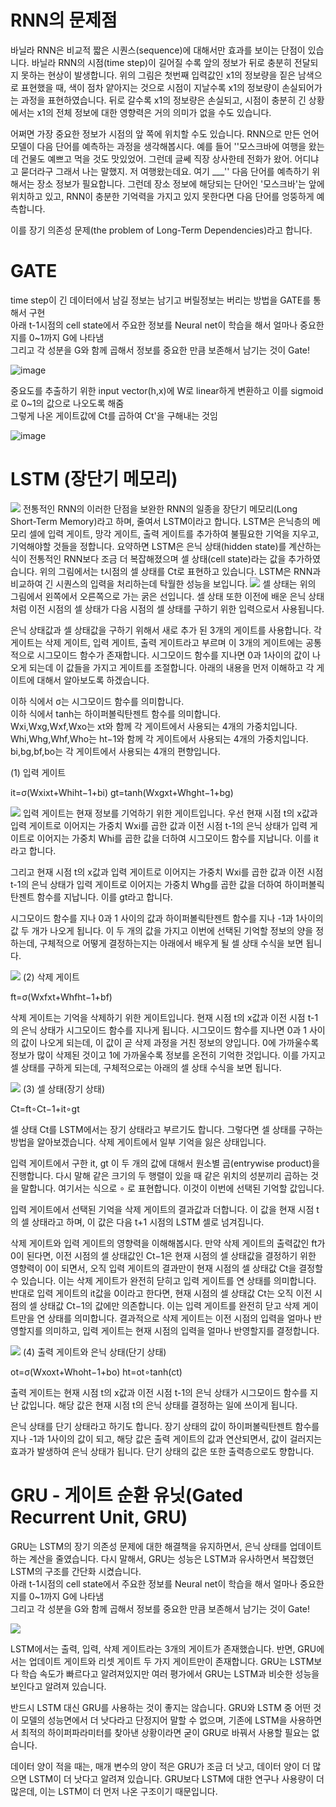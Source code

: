 # RNN의 문제점
바닐라 RNN은 비교적 짧은 시퀀스(sequence)에 대해서만 효과를 보이는 단점이 있습니다. 바닐라 RNN의 시점(time step)이 길어질 수록 앞의 정보가 뒤로 충분히 전달되지 못하는 현상이 발생합니다. 위의 그림은 첫번째 입력값인 x1의 정보량을 짙은 남색으로 표현했을 때, 색이 점차 얕아지는 것으로 시점이 지날수록 x1의 정보량이 손실되어가는 과정을 표현하였습니다. 뒤로 갈수록 x1의 정보량은 손실되고, 시점이 충분히 긴 상황에서는 x1의 전체 정보에 대한 영향력은 거의 의미가 없을 수도 있습니다.

어쩌면 가장 중요한 정보가 시점의 앞 쪽에 위치할 수도 있습니다. RNN으로 만든 언어 모델이 다음 단어를 예측하는 과정을 생각해봅시다. 예를 들어 ''모스크바에 여행을 왔는데 건물도 예쁘고 먹을 것도 맛있었어. 그런데 글쎄 직장 상사한테 전화가 왔어. 어디냐고 묻더라구 그래서 나는 말했지. 저 여행왔는데요. 여기 ___'' 다음 단어를 예측하기 위해서는 장소 정보가 필요합니다. 그런데 장소 정보에 해당되는 단어인 '모스크바'는 앞에 위치하고 있고, RNN이 충분한 기억력을 가지고 있지 못한다면 다음 단어를 엉뚱하게 예측합니다.

이를 장기 의존성 문제(the problem of Long-Term Dependencies)라고 합니다.

# GATE

time step이 긴 데이터에서 남길 정보는 남기고 버릴정보는 버리는 방법을 GATE를 통해서 구현\
아래 t-1시점의 cell state에서 주요한 정보를 Neural net이 학습을 해서 얼마나 중요한지를 0~1까지 G에 나타냄\
그리고 각 성분을 G와 함께 곱해서 정보를 중요한 만큼 보존해서 남기는 것이 Gate!

![image](https://user-images.githubusercontent.com/37290818/147201991-4b1b5e07-fe78-4d0f-9630-2857d1397a1e.png)



중요도를 추출하기 위한 input vector(h,x)에 W로 linear하게 변환하고 이를 sigmoid로 0~1의 값으로 나오도록 해줌\
그렇게 나온 게이트값에 Ct를 곱하여 Ct'을 구해내는 것임

![image](https://user-images.githubusercontent.com/37290818/147205151-fa803a97-713c-4e9d-9e28-99f19b3278b7.png)



# LSTM (장단기 메모리)

<img src=https://user-images.githubusercontent.com/37290818/116496119-4a245300-a8df-11eb-84b9-6c496ba8a9a8.png >
전통적인 RNN의 이러한 단점을 보완한 RNN의 일종을 장단기 메모리(Long Short-Term Memory)라고 하며, 줄여서 LSTM이라고 합니다. LSTM은 은닉층의 메모리 셀에 입력 게이트, 망각 게이트, 출력 게이트를 추가하여 불필요한 기억을 지우고, 기억해야할 것들을 정합니다. 요약하면 LSTM은 은닉 상태(hidden state)를 계산하는 식이 전통적인 RNN보다 조금 더 복잡해졌으며 셀 상태(cell state)라는 값을 추가하였습니다. 위의 그림에서는 t시점의 셀 상태를 Ct로 표현하고 있습니다. LSTM은 RNN과 비교하여 긴 시퀀스의 입력을 처리하는데 탁월한 성능을 보입니다.



<img src=https://user-images.githubusercontent.com/37290818/116496162-63c59a80-a8df-11eb-998c-417bc22fdab1.png >
셀 상태는 위의 그림에서 왼쪽에서 오른쪽으로 가는 굵은 선입니다. 셀 상태 또한 이전에 배운 은닉 상태처럼 이전 시점의 셀 상태가 다음 시점의 셀 상태를 구하기 위한 입력으로서 사용됩니다.

은닉 상태값과 셀 상태값을 구하기 위해서 새로 추가 된 3개의 게이트를 사용합니다. 각 게이트는 삭제 게이트, 입력 게이트, 출력 게이트라고 부르며 이 3개의 게이트에는 공통적으로 시그모이드 함수가 존재합니다. 시그모이드 함수를 지나면 0과 1사이의 값이 나오게 되는데 이 값들을 가지고 게이트를 조절합니다. 아래의 내용을 먼저 이해하고 각 게이트에 대해서 알아보도록 하겠습니다.

이하 식에서 σ는 시그모이드 함수를 의미합니다.\
이하 식에서 tanh는 하이퍼볼릭탄젠트 함수를 의미합니다.\
Wxi,Wxg,Wxf,Wxo는 xt와 함께 각 게이트에서 사용되는 4개의 가중치입니다.\
Whi,Whg,Whf,Who는 ht−1와 함께 각 게이트에서 사용되는 4개의 가중치입니다.\
bi,bg,bf,bo는 각 게이트에서 사용되는 4개의 편향입니다.


(1) 입력 게이트


it=σ(Wxixt+Whiht−1+bi)
gt=tanh(Wxgxt+Whght−1+bg)

<img src=https://user-images.githubusercontent.com/37290818/116496210-7fc93c00-a8df-11eb-8a67-91b1c9e948f4.png >
입력 게이트는 현재 정보를 기억하기 위한 게이트입니다. 우선 현재 시점 t의 x값과 입력 게이트로 이어지는 가중치 Wxi를 곱한 값과 이전 시점 t-1의 은닉 상태가 입력 게이트로 이어지는 가중치 Whi를 곱한 값을 더하여 시그모이드 함수를 지납니다. 이를 it라고 합니다.

그리고 현재 시점 t의 x값과 입력 게이트로 이어지는 가중치 Wxi를 곱한 값과 이전 시점 t-1의 은닉 상태가 입력 게이트로 이어지는 가중치 Whg를 곱한 값을 더하여 하이퍼볼릭탄젠트 함수를 지납니다. 이를 gt라고 합니다.

시그모이드 함수를 지나 0과 1 사이의 값과 하이퍼볼릭탄젠트 함수를 지나 -1과 1사이의 값 두 개가 나오게 됩니다. 이 두 개의 값을 가지고 이번에 선택된 기억할 정보의 양을 정하는데, 구체적으로 어떻게 결정하는지는 아래에서 배우게 될 셀 상태 수식을 보면 됩니다.


<img src=https://user-images.githubusercontent.com/37290818/116496227-8a83d100-a8df-11eb-9f75-436d47c58cb8.png >
(2) 삭제 게이트


ft=σ(Wxfxt+Whfht−1+bf)

삭제 게이트는 기억을 삭제하기 위한 게이트입니다. 현재 시점 t의 x값과 이전 시점 t-1의 은닉 상태가 시그모이드 함수를 지나게 됩니다. 시그모이드 함수를 지나면 0과 1 사이의 값이 나오게 되는데, 이 값이 곧 삭제 과정을 거친 정보의 양입니다. 0에 가까울수록 정보가 많이 삭제된 것이고 1에 가까울수록 정보를 온전히 기억한 것입니다. 이를 가지고 셀 상태를 구하게 되는데, 구체적으로는 아래의 셀 상태 수식을 보면 됩니다.


<img src=https://user-images.githubusercontent.com/37290818/116496240-940d3900-a8df-11eb-9922-7409cadd6eb5.png >
(3) 셀 상태(장기 상태)


Ct=ft∘Ct−1+it∘gt

셀 상태 Ct를 LSTM에서는 장기 상태라고 부르기도 합니다. 그렇다면 셀 상태를 구하는 방법을 알아보겠습니다. 삭제 게이트에서 일부 기억을 잃은 상태입니다.

입력 게이트에서 구한 it, gt 이 두 개의 값에 대해서 원소별 곱(entrywise product)을 진행합니다. 다시 말해 같은 크기의 두 행렬이 있을 때 같은 위치의 성분끼리 곱하는 것을 말합니다. 여기서는 식으로 ∘ 로 표현합니다. 이것이 이번에 선택된 기억할 값입니다.

입력 게이트에서 선택된 기억을 삭제 게이트의 결과값과 더합니다. 이 값을 현재 시점 t의 셀 상태라고 하며, 이 값은 다음 t+1 시점의 LSTM 셀로 넘겨집니다.

삭제 게이트와 입력 게이트의 영향력을 이해해봅시다. 만약 삭제 게이트의 출력값인 ft가 0이 된다면, 이전 시점의 셀 상태값인 Ct−1은 현재 시점의 셀 상태값을 결정하기 위한 영향력이 0이 되면서, 오직 입력 게이트의 결과만이 현재 시점의 셀 상태값 Ct을 결정할 수 있습니다. 이는 삭제 게이트가 완전히 닫히고 입력 게이트를 연 상태를 의미합니다. 반대로 입력 게이트의 it값을 0이라고 한다면, 현재 시점의 셀 상태값 Ct는 오직 이전 시점의 셀 상태값 Ct−1의 값에만 의존합니다. 이는 입력 게이트를 완전히 닫고 삭제 게이트만을 연 상태를 의미합니다. 결과적으로 삭제 게이트는 이전 시점의 입력을 얼마나 반영할지를 의미하고, 입력 게이트는 현재 시점의 입력을 얼마나 반영할지를 결정합니다.


<img src=https://user-images.githubusercontent.com/37290818/116496262-9e2f3780-a8df-11eb-9e59-76806f54dc05.png >
(4) 출력 게이트와 은닉 상태(단기 상태)


ot=σ(Wxoxt+Whoht−1+bo)
ht=ot∘tanh(ct)

출력 게이트는 현재 시점 t의 x값과 이전 시점 t-1의 은닉 상태가 시그모이드 함수를 지난 값입니다. 해당 값은 현재 시점 t의 은닉 상태를 결정하는 일에 쓰이게 됩니다.

은닉 상태를 단기 상태라고 하기도 합니다. 장기 상태의 값이 하이퍼볼릭탄젠트 함수를 지나 -1과 1사이의 값이 되고, 해당 값은 출력 게이트의 값과 연산되면서, 값이 걸러지는 효과가 발생하여 은닉 상태가 됩니다. 단기 상태의 값은 또한 출력층으로도 향합니다.

# GRU - 게이트 순환 유닛(Gated Recurrent Unit, GRU)
GRU는 LSTM의 장기 의존성 문제에 대한 해결책을 유지하면서, 은닉 상태를 업데이트하는 계산을 줄였습니다. 다시 말해서, GRU는 성능은 LSTM과 유사하면서 복잡했던 LSTM의 구조를 간단화 시켰습니다.\
아래 t-1시점의 cell state에서 주요한 정보를 Neural net이 학습을 해서 얼마나 중요한지를 0~1까지 G에 나타냄\
그리고 각 성분을 G와 함께 곱해서 정보를 중요한 만큼 보존해서 남기는 것이 Gate!

<img src=https://user-images.githubusercontent.com/37290818/116496906-134f3c80-a8e1-11eb-97c5-ffb0d154ff66.png>

LSTM에서는 출력, 입력, 삭제 게이트라는 3개의 게이트가 존재했습니다. 반면, GRU에서는 업데이트 게이트와 리셋 게이트 두 가지 게이트만이 존재합니다. GRU는 LSTM보다 학습 속도가 빠르다고 알려져있지만 여러 평가에서 GRU는 LSTM과 비슷한 성능을 보인다고 알려져 있습니다.

반드시 LSTM 대신 GRU를 사용하는 것이 좋지는 않습니다. GRU와 LSTM 중 어떤 것이 모델의 성능면에서 더 낫다라고 단정지어 말할 수 없으며, 기존에 LSTM을 사용하면서 최적의 하이퍼파라미터를 찾아낸 상황이라면 굳이 GRU로 바꿔서 사용할 필요는 없습니다.

데이터 양이 적을 때는, 매개 변수의 양이 적은 GRU가 조금 더 낫고, 데이터 양이 더 많으면 LSTM이 더 낫다고 알려져 있습니다. GRU보다 LSTM에 대한 연구나 사용량이 더 많은데, 이는 LSTM이 더 먼저 나온 구조이기 때문입니다.
